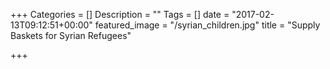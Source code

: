 +++
Categories = []
Description = ""
Tags = []
date = "2017-02-13T09:12:51+00:00"
featured_image = "/syrian_children.jpg"
title = "Supply Baskets for Syrian Refugees"

+++
